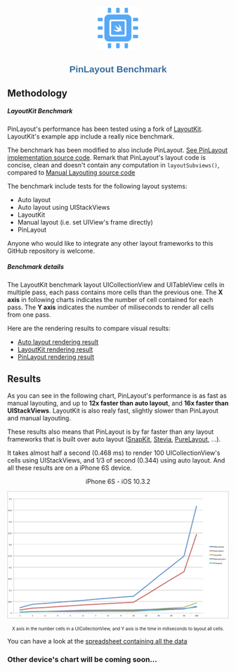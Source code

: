 <p align="center">
	<img src="pinlayout-logo-small.png" alt="PinLayout Performance" width=100/>
</p>

<h1 align="center" style="color: #376C9D; font-family: Arial Black, Gadget, sans-serif; font-size: 1.5em">PinLayout Benchmark</h1>

## Methodology

##### LayoutKit Benchmark
PinLayout's performance has been tested using a fork of [LayoutKit](https://github.com/mirego/LayoutKit). LayoutKit's example app include a really nice benchmark. 

The benchmark has been modified to also include PinLayout. [See PinLayout implementation source code](https://github.com/mirego/LayoutKit/blob/master/LayoutKitSampleApp/Benchmarks/FeedItemPinLayoutView.swift). Remark that PinLayout's layout code is concise, clean and doesn't contain any computation in `layoutSubviews()`, compared to [Manual Layouting source code](https://github.com/mirego/LayoutKit/blob/master/LayoutKitSampleApp/Benchmarks/FeedItemManualView.swift)

The benchmark include tests for the following layout systems:

* Auto layout
* Auto layout using UIStackViews
* LayoutKit
* Manual layout (i.e. set UIView's frame directly)
* PinLayout

Anyone who would like to integrate any other layout frameworks to this GitHub repository is welcome.

##### Benchmark details
The LayoutKit benchmark layout UICollectionView and UITableView cells in multiple pass, each pass contains more cells than the previous one. The **X axis** in following charts indicates the number of cell contained for each pass. The **Y axis** indicates the number of miliseconds to render all cells from one pass.

Here are the rendering results to compare visual results:
 
* [Auto layout rendering result](Benchmark/Benchmark-Autolayout.png)
* [LayoutKit rendering result](Benchmark/Benchmark-PinLayout.png)
* [PinLayout rendering result](Benchmark/Benchmark-LayoutKit.png)

## Results

As you can see in the following chart, PinLayout's performance is as fast as manual layouting, and up to **12x faster than auto layout**, and **16x faster than UIStackViews**. LayoutKit is also realy fast, slightly slower than PinLayout and manual layouting.

These results also means that PinLayout is by far faster than any layout frameworks that is built over auto layout ([SnapKit](https://github.com/SnapKit/SnapKit), [Stevia](https://github.com/freshOS/Stevia), [PureLayout](https://github.com/PureLayout/PureLayout), ...). 

It takes almost half a second (0.468 ms) to render 100 UICollectionView's cells using UIStackViews, and 1/3 of second (0.344) using auto layout. And all these results are on a iPhone 6S device.


<p align="center">iPhone 6S - iOS 10.3.2</p>
<p align="center">
  <a href="https://mirego.github.io/PinLayout/"><img src="Benchmark/Chart-iPhone6S.png" alt="PinLayout Performance"/></a>
<p align="center" style="font-size:10px;">X axis in the number cells in a UICollectionView, and Y axis is the time in miliseconds to layout all cells.</p>
</p> 

You can have a look at the [spreadsheet containing all the data](Benchmark/Benchmark-iPhone6S.xlsx)

### Other device's chart will be coming soon...
